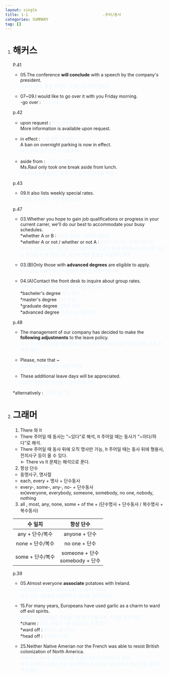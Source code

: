 ```yaml
---
layout: single
title: 1-1                                 .주어/동사
categories: SUMMARY
tag: []
---
```


1. # 해커스

   P.41  
   - 05.The conference __will conclude__ with a speech by the company's president.   
   <span style="color:#E8F5FF">마무리 짓다. 끝날 것이다. 그 회사의 회장 연설로</span>

   - 07~09.I would like to go over it with you Friday morning.   
   -go over : <span style="color:#E8F5FF">조사하다</span>

   p.42   
   - upon request : <span style="color:#E8F5FF">요청(신청)하면</span>   
   More information is available upon request.   
   
   - in effect : <span style="color:#E8F5FF">시행 중인, 유효한</span>   
   A ban on overnight parking is now in effect.   
   <span style="color:#E8F5FF">야간 주차 금지가 현재 시행중이다</span>   
   
   - aside from : <span style="color:#E8F5FF">~이외에, 덧붙여</span>   
   Ms.Raul only took one break aside from lunch.   
   <span style="color:#E8F5FF">Ms.Raul은 점심시간 외에 오직 한번의 휴식을 취했다</span>   

   p.43   
   - 09.It also lists weekly special rates.   
   <span style="color:#E8F5FF">그것은 표시한다 주간 특별 요금을</span>

   p.47   
   - 03.Whether you hope to gain job qualifications or progress in your current carrer, we'll do our best to accommodate your busy schedules.   
   *whether A or B : <span style="color:#E8F5FF">A이든 B이든 / A인지 B인지</span>   
   *whether A or not / whether or not A : <span style="color:#E8F5FF">A인지 아닌지 / A이든 아니든</span>   
   <span style="color:#E8F5FF">당신이 직업의 자격 요건을 얻기 희망하든, 당신의 현재 경력에서 나아가든 우리는 최선을 다 할 것입니다. 당신의 바쁜 일정을 수용하기 위해 </span>   

   - 03.(B)Only those with __advanced degrees__ are eligible to apply.   
   <span style="color:#E8F5FF">단지 고급 학위가 있는 사람들만 지원할 자격이 됩니다.</span>   

   - 04.(A)Contact the front desk to inquire about group rates.   
   <span style="color:#E8F5FF"> 연락해라 안내 데스크에 단체 가격을 묻기 위해서</span>   
   *bacheler's degree <span style="color:#E8F5FF">학사 학위</span>   
   *master's degree <span style="color:#E8F5FF">석사 학위</span>   
   *graduate degree <span style="color:#E8F5FF">대학원 학위</span>   
   *advanced degree <span style="color:#E8F5FF">학사 이상 고급 학위</span>   

   p.48   
   - The management of our company has decided to make the __following adjustments__ to the leave policy.   
   <span style="color:#E8F5FF">우리 회사의 경영진은 결심했습니다. 만들기로 다음과 같은 조정 안을, 휴가 정책에 대한</span>   

   - Please, note that ~    
   <span style="color:#E8F5FF">유의하시기 바랍니다. that 이하를</span>   

   - These additional leave days will be appreciated.   
   <span style="color:#E8F5FF">이러한 추가적인 휴가일에 감사드립니다.</span>   

   *alternatively : <span style="color:#E8F5FF">그렇지 않으면</span>

1. # 그래머

   1. There 와 It   
   - There 주어일 때 동사는 "~있다"로 해석, It 주어일 때는 동사가 "~이다/하다"로 해석.   
   - There 주어일 때 동사 뒤에 오직 명사만 가능, It 주어일 때는 동사 뒤에 형용사, 전치사구 등이 올 수 있다.   
   ← There vs It 문제는 해석으로 푼다.   
   
   2. 항상 단수   
   - 동명사구, 명사절   
   - each, every + 명사 + 단수동사   
   - every-, some-, any-, no- + 단수동사   
   ex)everyone, everybody, someone, somebody, no one, nobody, nothing   

   3. all , most, any, none, some + of the + (단수명사 + 단수동사 / 복수명사 + 복수동사)   

   |     수 일치     |  항상 단수    |
   |:---------------:|:------------:|
   | any + 단수/복수 | anyone + 단수 |
   |none + 단수/복수 | no one + 단수 |
   |some + 단수/복수 | someone + 단수<br>somebody + 단수|

   p.39   
   - 05.Almost everyone __associate__ potatoes with lreland.   
   <span style="color:#E8F5FF">everyone + 단수 : associate → associates</span>   
   <span style="color:#E8F5FF">거의 모든 사람들은 아일랜드와 감자를 연관짓는다</span>

   - 15.For many years, Europeans have used garlic as a charm to ward off evil spirits.   
   <span style="color:#E8F5FF">오랫동안 유럽인들은 마늘을 사용했다 주술로써, 악귀를 쫓기 위한</span>   
   *charm : <span style="color:#E8F5FF">매력, 마술로 ~을 사로잡다, 보호하다</span>   
   *ward off : <span style="color:#E8F5FF">피하다, 물리치다</span>   
   *head off : <span style="color:#E8F5FF">방해하다, 막다</span>   

   - 25.Neither Native Amerian nor the French was able to resist British colonization of North America.   
   <span style="color:#E8F5FF">neither ~ nor는 뒤에 명사에 수일치 the French에 수 일치.</span>   
   <span style="color:#E8F5FF">미국 원주민도 프랑스인도 북아메리카의 영국의 식민지화가 되는 것을 저지하지 못했다</span>   


   


